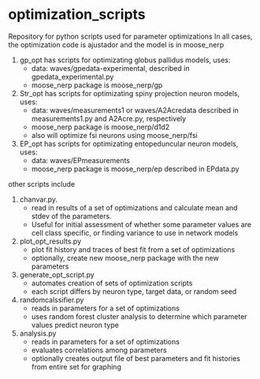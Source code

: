 # optimization_scripts
Repository for python scripts used for parameter optimizations
In all cases, the optimization code is ajustador and the model is in moose_nerp
1. gp_opt has scripts for optimizating globus pallidus models, uses:
   * data: waves/gpedata-experimental, described in gpedata_experimental.py
   * moose_nerp package is moose_nerp/gp
2. Str_opt has scripts for optimizating spiny projection neuron models, uses:
   * data: waves/measurements1 or waves/A2Acredata described in measurements1.py and A2Acre.py, respectively
   * moose_nerp package is moose_nerp/d1d2
   * also will optimize fsi neurons using moose_nerp/fsi
3. EP_opt has scripts for optimizating entopeduncular neuron models, uses:
   * data: waves/EPmeasurements
   * moose_nerp package is moose_nerp/ep described in EPdata.py

other scripts include
1. chanvar.py. 
   * read in results of a set of optimizations and calculate mean and stdev of the parameters.  
   * Useful for initial assessment of whether some parameter values are cell class specific, or finding variance to use in network models
2. plot_opt_results.py
   * plot fit history and traces of best fit from a set of optimizations
   * optionally, create new moose_nerp package with the new parameters
3. generate_opt_script.py
   * automates creation of sets of optimization scripts
   * each script differs by neuron type, target data, or random seed
4. randomcalssifier.py
   * reads in parameters for a set of optimizations
   * uses random forest cluster analysis to determine which parameter values predict neuron type
5. analysis.py
   * reads in parameters for a set of optimizations
   * evaluates correlations among parameters
   * optionally creates output file of best parameters and fit histories from entire set for graphing